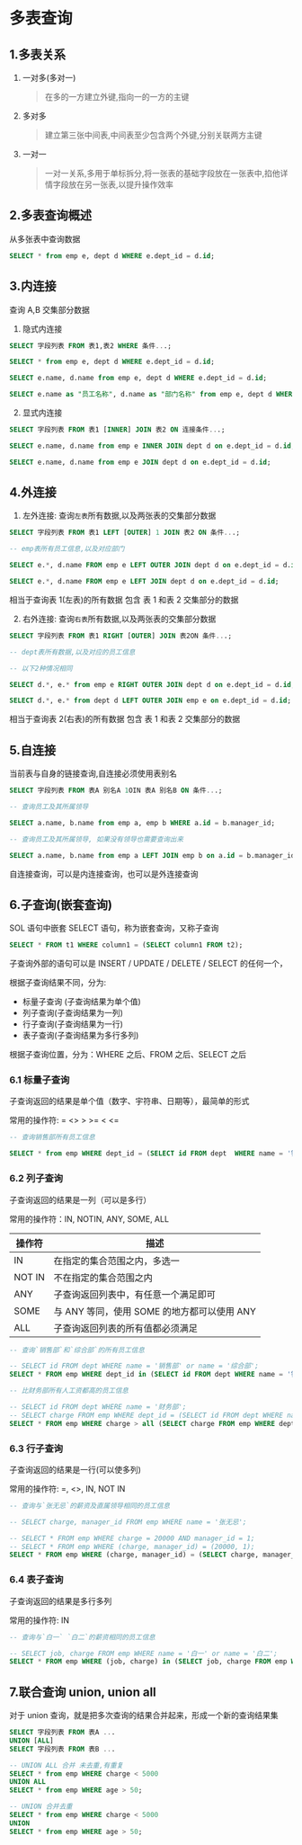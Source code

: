 # 多表查询

## 1.多表关系

1. 一对多(多对一)
   > 在多的一方建立外键,指向一的一方的主键
2. 多对多
   > 建立第三张中间表,中间表至少包含两个外键,分别关联两方主键
3. 一对一
   > 一对一关系,多用于单标拆分,将一张表的基础字段放在一张表中,掐他详情字段放在另一张表,以提升操作效率

## 2.多表查询概述

从多张表中查询数据

```sql
SELECT * from emp e, dept d WHERE e.dept_id = d.id;
```

## 3.内连接

查询 A,B 交集部分数据

1. 隐式内连接

```sql
SELECT 字段列表 FROM 表1,表2 WHERE 条件...;

SELECT * from emp e, dept d WHERE e.dept_id = d.id;

SELECT e.name, d.name from emp e, dept d WHERE e.dept_id = d.id;

SELECT e.name as "员工名称", d.name as "部门名称" from emp e, dept d WHERE e.dept_id = d.id;
```

2. 显式内连接

```sql
SELECT 字段列表 FROM 表1 [INNER] JOIN 表2 ON 连接条件...;

SELECT e.name, d.name from emp e INNER JOIN dept d on e.dept_id = d.id;

SELECT e.name, d.name from emp e JOIN dept d on e.dept_id = d.id;
```

## 4.外连接

1. 左外连接: 查询`左表`所有数据,以及两张表的交集部分数据

```sql
SELECT 字段列表 FROM 表1 LEFT [OUTER] 1 JOIN 表2 ON 条件...;

-- emp表所有员工信息,以及对应部门

SELECT e.*, d.name FROM emp e LEFT OUTER JOIN dept d on e.dept_id = d.id;

SELECT e.*, d.name FROM emp e LEFT JOIN dept d on e.dept_id = d.id;
```

相当于查询表 1(左表)的所有数据 包含 表 1 和表 2 交集部分的数据

2. 右外连接: 查询`右表`所有数据,以及两张表的交集部分数据

```sql
SELECT 字段列表 FROM 表1 RIGHT [OUTER] JOIN 表2ON 条件...;

-- dept表所有数据,以及对应的员工信息

-- 以下2种情况相同

SELECT d.*, e.* from emp e RIGHT OUTER JOIN dept d on e.dept_id = d.id;

SELECT d.*, e.* from dept d LEFT OUTER JOIN emp e on e.dept_id = d.id;
```

相当于查询表 2(右表)的所有数据 包含 表 1 和表 2 交集部分的数据

## 5.自连接

当前表与自身的链接查询,自连接必须使用表别名

```sql
SELECT 字段列表 FROM 表A 别名A 1OIN 表A 别名B ON 条件...;

-- 查询员工及其所属领导

SELECT a.name, b.name from emp a, emp b WHERE a.id = b.manager_id;

-- 查询员工及其所属领导, 如果没有领导也需要查询出来

SELECT a.name, b.name from emp a LEFT JOIN emp b on a.id = b.manager_id;
```

自连接查询，可以是内连接查询，也可以是外连接查询

## 6.子查询(嵌套查询)

SOL 语句中嵌套 SELECT 语句，称为嵌套查询，又称子查询

```sql
SELECT * FROM t1 WHERE column1 = (SELECT column1 FROM t2);
```

子查询外部的语句可以是 INSERT / UPDATE / DELETE / SELECT 的任何一个，

根据子查询结果不同，分为:

- 标量子查询 (子查询结果为单个值)
- 列子查询(子查询结果为一列)
- 行子查询(子查询结果为一行)
- 表子查询(子查询结果为多行多列)

根据子查询位置，分为：WHERE 之后、FROM 之后、SELECT 之后

### 6.1 标量子查询

子查询返回的结果是单个值（数字、宇符串、日期等），最简单的形式

常用的操作符: = <> > >= < <=

```sql
-- 查询销售部所有员工信息

SELECT * from emp WHERE dept_id = (SELECT id FROM dept  WHERE name = '销售部');
```

### 6.2 列子查询

子查询返回的结果是一列（可以是多行）

常用的操作符：IN, NOTIN, ANY, SOME, ALL

| 操作符 | 描述                                        |
| ------ | ------------------------------------------- |
| IN     | 在指定的集合范围之内，多选一                |
| NOT IN | 不在指定的集合范围之内                      |
| ANY    | 子查询返回列表中，有任意一个满足即可        |
| SOME   | 与 ANY 等同，使用 SOME 的地方都可以使用 ANY |
| ALL    | 子查询返回列表的所有值都必须满足            |

```sql
-- 查询`销售部`和`综合部`的所有员工信息

-- SELECT id FROM dept WHERE name = '销售部' or name = '综合部';
SELECT * FROM emp WHERE dept_id in (SELECT id FROM dept WHERE name = '销售部' or name = '综合部');

-- 比财务部所有人工资都高的员工信息

-- SELECT id FROM dept WHERE name = '财务部';
-- SELECT charge FROM emp WHERE dept_id = (SELECT id FROM dept WHERE name = '财务部');
SELECT * FROM emp WHERE charge > all (SELECT charge FROM emp WHERE dept_id = (SELECT id FROM dept WHERE name = '财务部'));
```

### 6.3 行子查询

子查询返回的结果是一行(可以使多列)

常用的操作符: =, <>, IN, NOT IN

```sql
-- 查询与`张无忌`的薪资及直属领导相同的员工信息

-- SELECT charge, manager_id FROM emp WHERE name = '张无忌';

-- SELECT * FROM emp WHERE charge = 20000 AND manager_id = 1;
-- SELECT * FROM emp WHERE (charge, manager_id) = (20000, 1);
SELECT * FROM emp WHERE (charge, manager_id) = (SELECT charge, manager_id FROM emp WHERE name = '张无忌');
```

### 6.4 表子查询

子查询返回的结果是多行多列

常用的操作符: IN

```sql
-- 查询与`白一` `白二`的薪资相同的员工信息

-- SELECT job, charge FROM emp WHERE name = '白一' or name = '白二';
SELECT * FROM emp WHERE (job, charge) in (SELECT job, charge FROM emp WHERE name = '白一' or name = '白二');
```

## 7.联合查询 union, union all

对于 union 查询，就是把多次查询的结果合并起来，形成一个新的查询结果集

```sql
SELECT 字段列表 FROM 表A ...
UNION [ALL]
SELECT 字段列表 FROM 表B ...

-- UNION ALL 合并 未去重,有重复
SELECT * from emp WHERE charge < 5000
UNION ALL
SELECT * from emp WHERE age > 50;

-- UNION 合并去重
SELECT * from emp WHERE charge < 5000
UNION
SELECT * from emp WHERE age > 50;
```
